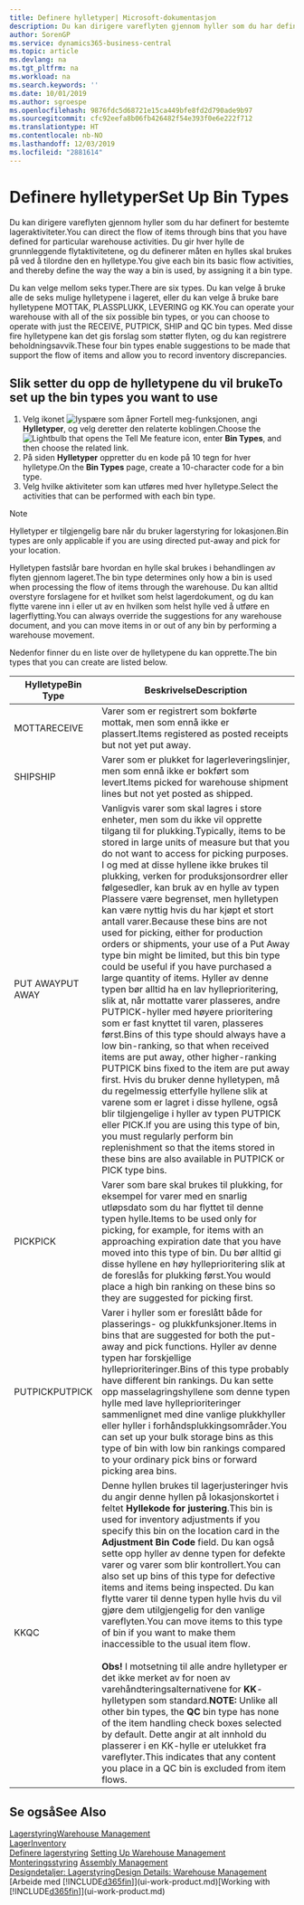 ```yaml
---
title: Definere hylletyper| Microsoft-dokumentasjon
description: Du kan dirigere vareflyten gjennom hyller som du har definert for bestemte lageraktiviteter. Du gir hver hylle de grunnleggende flytaktivitetene, og du definerer måten en hylles skal brukes på ved å tilordne den en hylletype.
author: SorenGP
ms.service: dynamics365-business-central
ms.topic: article
ms.devlang: na
ms.tgt_pltfrm: na
ms.workload: na
ms.search.keywords: ''
ms.date: 10/01/2019
ms.author: sgroespe
ms.openlocfilehash: 9876fdc5d68721e15ca449bfe8fd2d790ade9b97
ms.sourcegitcommit: cfc92eefa8b06fb426482f54e393f0e6e222f712
ms.translationtype: HT
ms.contentlocale: nb-NO
ms.lasthandoff: 12/03/2019
ms.locfileid: "2881614"
---
```

# <a name="set-up-bin-types"></a><span data-ttu-id="b8d18-104">Definere hylletyper</span><span class="sxs-lookup"><span data-stu-id="b8d18-104">Set Up Bin Types</span></span>
<span data-ttu-id="b8d18-105">Du kan dirigere vareflyten gjennom hyller som du har definert for bestemte lageraktiviteter.</span><span class="sxs-lookup"><span data-stu-id="b8d18-105">You can direct the flow of items through bins that you have defined for particular warehouse activities.</span></span> <span data-ttu-id="b8d18-106">Du gir hver hylle de grunnleggende flytaktivitetene, og du definerer måten en hylles skal brukes på ved å tilordne den en hylletype.</span><span class="sxs-lookup"><span data-stu-id="b8d18-106">You give each bin its basic flow activities, and thereby define the way the way a bin is used, by assigning it a bin type.</span></span>  

<span data-ttu-id="b8d18-107">Du kan velge mellom seks typer.</span><span class="sxs-lookup"><span data-stu-id="b8d18-107">There are six types.</span></span> <span data-ttu-id="b8d18-108">Du kan velge å bruke alle de seks mulige hylletypene i lageret, eller du kan velge å bruke bare hylletypene MOTTAK, PLASSPLUKK, LEVERING og KK.</span><span class="sxs-lookup"><span data-stu-id="b8d18-108">You can operate your warehouse with all of the six possible bin types, or you can choose to operate with just the RECEIVE, PUTPICK, SHIP and QC bin types.</span></span> <span data-ttu-id="b8d18-109">Med disse fire hylletypene kan det gis forslag som støtter flyten, og du kan registrere beholdningsavvik.</span><span class="sxs-lookup"><span data-stu-id="b8d18-109">These four bin types enable suggestions to be made that support the flow of items and allow you to record inventory discrepancies.</span></span>  

## <a name="to-set-up-the-bin-types-you-want-to-use"></a><span data-ttu-id="b8d18-110">Slik setter du opp de hylletypene du vil bruke</span><span class="sxs-lookup"><span data-stu-id="b8d18-110">To set up the bin types you want to use</span></span>  
1.  <span data-ttu-id="b8d18-111">Velg ikonet ![lyspære som åpner Fortell meg-funksjonen](media/ui-search/search_small.png "Fortell hva du vil gjøre"), angi **Hylletyper**, og velg deretter den relaterte koblingen.</span><span class="sxs-lookup"><span data-stu-id="b8d18-111">Choose the ![Lightbulb that opens the Tell Me feature](media/ui-search/search_small.png "Tell me what you want to do") icon, enter **Bin Types**, and then choose the related link.</span></span>  
2.  <span data-ttu-id="b8d18-112">På siden **Hylletyper** oppretter du en kode på 10 tegn for hver hylletype.</span><span class="sxs-lookup"><span data-stu-id="b8d18-112">On the **Bin Types** page, create a 10-character code for a bin type.</span></span>  
3.  <span data-ttu-id="b8d18-113">Velg hvilke aktiviteter som kan utføres med hver hylletype.</span><span class="sxs-lookup"><span data-stu-id="b8d18-113">Select the activities that can be performed with each bin type.</span></span>  

> [!NOTE]  
>  <span data-ttu-id="b8d18-114">Hylletyper er tilgjengelig bare når du bruker lagerstyring for lokasjonen.</span><span class="sxs-lookup"><span data-stu-id="b8d18-114">Bin types are only applicable if you are using directed put-away and pick for your location.</span></span>  

<span data-ttu-id="b8d18-115">Hylletypen fastslår bare hvordan en hylle skal brukes i behandlingen av flyten gjennom lageret.</span><span class="sxs-lookup"><span data-stu-id="b8d18-115">The bin type determines only how a bin is used when processing the flow of items through the warehouse.</span></span> <span data-ttu-id="b8d18-116">Du kan alltid overstyre forslagene for et hvilket som helst lagerdokument, og du kan flytte varene inn i eller ut av en hvilken som helst hylle ved å utføre en lagerflytting.</span><span class="sxs-lookup"><span data-stu-id="b8d18-116">You can always override the suggestions for any warehouse document, and you can move items in or out of any bin by performing a warehouse movement.</span></span>  

<span data-ttu-id="b8d18-117">Nedenfor finner du en liste over de hylletypene du kan opprette.</span><span class="sxs-lookup"><span data-stu-id="b8d18-117">The bin types that you can create are listed below.</span></span>  

|<span data-ttu-id="b8d18-118">Hylletype</span><span class="sxs-lookup"><span data-stu-id="b8d18-118">Bin Type</span></span>|<span data-ttu-id="b8d18-119">Beskrivelse</span><span class="sxs-lookup"><span data-stu-id="b8d18-119">Description</span></span>|  
|------------------|---------------------------------------|  
|<span data-ttu-id="b8d18-120">MOTTA</span><span class="sxs-lookup"><span data-stu-id="b8d18-120">RECEIVE</span></span>|<span data-ttu-id="b8d18-121">Varer som er registrert som bokførte mottak, men som ennå ikke er plassert.</span><span class="sxs-lookup"><span data-stu-id="b8d18-121">Items registered as posted receipts but not yet put away.</span></span>|  
|<span data-ttu-id="b8d18-122">SHIP</span><span class="sxs-lookup"><span data-stu-id="b8d18-122">SHIP</span></span>|<span data-ttu-id="b8d18-123">Varer som er plukket for lagerleveringslinjer, men som ennå ikke er bokført som levert.</span><span class="sxs-lookup"><span data-stu-id="b8d18-123">Items picked for warehouse shipment lines but not yet posted as shipped.</span></span>|  
|<span data-ttu-id="b8d18-124">PUT AWAY</span><span class="sxs-lookup"><span data-stu-id="b8d18-124">PUT AWAY</span></span>|<span data-ttu-id="b8d18-125">Vanligvis varer som skal lagres i store enheter, men som du ikke vil opprette tilgang til for plukking.</span><span class="sxs-lookup"><span data-stu-id="b8d18-125">Typically, items to be stored in large units of measure but that you do not want to access for picking purposes.</span></span> <span data-ttu-id="b8d18-126">I og med at disse hyllene ikke brukes til plukking, verken for produksjonsordrer eller følgesedler, kan bruk av en hylle av typen Plassere være begrenset, men hylletypen kan være nyttig hvis du har kjøpt et stort antall varer.</span><span class="sxs-lookup"><span data-stu-id="b8d18-126">Because these bins are not used for picking, either for production orders or shipments, your use of a Put Away type bin might be limited, but this bin type could be useful if you have purchased a large quantity of items.</span></span> <span data-ttu-id="b8d18-127">Hyller av denne typen bør alltid ha en lav hylleprioritering, slik at, når mottatte varer plasseres, andre PUTPICK-hyller med høyere prioritering som er fast knyttet til varen, plasseres først.</span><span class="sxs-lookup"><span data-stu-id="b8d18-127">Bins of this type should always have a low bin-ranking, so that when received items are put away, other higher-ranking PUTPICK bins fixed to the item are put away first.</span></span> <span data-ttu-id="b8d18-128">Hvis du bruker denne hylletypen, må du regelmessig etterfylle hyllene slik at varene som er lagret i disse hyllene, også blir tilgjengelige i hyller av typen PUTPICK eller PICK.</span><span class="sxs-lookup"><span data-stu-id="b8d18-128">If you are using this type of bin, you must regularly perform bin replenishment so that the items stored in these bins are also available in PUTPICK or PICK type bins.</span></span>|  
|<span data-ttu-id="b8d18-129">PICK</span><span class="sxs-lookup"><span data-stu-id="b8d18-129">PICK</span></span>|<span data-ttu-id="b8d18-130">Varer som bare skal brukes til plukking, for eksempel for varer med en snarlig utløpsdato som du har flyttet til denne typen hylle.</span><span class="sxs-lookup"><span data-stu-id="b8d18-130">Items to be used only for picking, for example, for items with an approaching expiration date that you have moved into this type of bin.</span></span> <span data-ttu-id="b8d18-131">Du bør alltid gi disse hyllene en høy hylleprioritering slik at de foreslås for plukking først.</span><span class="sxs-lookup"><span data-stu-id="b8d18-131">You would place a high bin ranking on these bins so they are suggested for picking first.</span></span>|  
|<span data-ttu-id="b8d18-132">PUTPICK</span><span class="sxs-lookup"><span data-stu-id="b8d18-132">PUTPICK</span></span>|<span data-ttu-id="b8d18-133">Varer i hyller som er foreslått både for plasserings- og plukkfunksjoner.</span><span class="sxs-lookup"><span data-stu-id="b8d18-133">Items in bins that are suggested for both the put-away and pick functions.</span></span> <span data-ttu-id="b8d18-134">Hyller av denne typen har forskjellige hylleprioriteringer.</span><span class="sxs-lookup"><span data-stu-id="b8d18-134">Bins of this type probably have different bin rankings.</span></span> <span data-ttu-id="b8d18-135">Du kan sette opp masselagringshyllene som denne typen hylle med lave hylleprioriteringer sammenlignet med dine vanlige plukkhyller eller hyller i forhåndsplukkingsområder.</span><span class="sxs-lookup"><span data-stu-id="b8d18-135">You can set up your bulk storage bins as this type of bin with low bin rankings compared to your ordinary pick bins or forward picking area bins.</span></span>|  
|<span data-ttu-id="b8d18-136">KK</span><span class="sxs-lookup"><span data-stu-id="b8d18-136">QC</span></span>|<span data-ttu-id="b8d18-137">Denne hyllen brukes til lagerjusteringer hvis du angir denne hyllen på lokasjonskortet i feltet **Hyllekode for justering**.</span><span class="sxs-lookup"><span data-stu-id="b8d18-137">This bin is used for inventory adjustments if you specify this bin on the location card in the **Adjustment Bin Code** field.</span></span> <span data-ttu-id="b8d18-138">Du kan også sette opp hyller av denne typen for defekte varer og varer som blir kontrollert.</span><span class="sxs-lookup"><span data-stu-id="b8d18-138">You can also set up bins of this type for defective items and items being inspected.</span></span> <span data-ttu-id="b8d18-139">Du kan flytte varer til denne typen hylle hvis du vil gjøre dem utilgjengelig for den vanlige vareflyten.</span><span class="sxs-lookup"><span data-stu-id="b8d18-139">You can move items to this type of bin if you want to make them inaccessible to the usual item flow.</span></span><br /><br /> <span data-ttu-id="b8d18-140">**Obs!** I motsetning til alle andre hylletyper er det ikke merket av for noen av varehåndteringsalternativene for **KK**-hylletypen som standard.</span><span class="sxs-lookup"><span data-stu-id="b8d18-140">**NOTE:** Unlike all other bin types, the **QC** bin type has none of the item handling check boxes selected by default.</span></span> <span data-ttu-id="b8d18-141">Dette angir at alt innhold du plasserer i en KK-hylle er utelukket fra vareflyter.</span><span class="sxs-lookup"><span data-stu-id="b8d18-141">This indicates that any content you place in a QC bin is excluded from item flows.</span></span>|  

## <a name="see-also"></a><span data-ttu-id="b8d18-142">Se også</span><span class="sxs-lookup"><span data-stu-id="b8d18-142">See Also</span></span>
[<span data-ttu-id="b8d18-143">Lagerstyring</span><span class="sxs-lookup"><span data-stu-id="b8d18-143">Warehouse Management</span></span>](warehouse-manage-warehouse.md)  
[<span data-ttu-id="b8d18-144">Lager</span><span class="sxs-lookup"><span data-stu-id="b8d18-144">Inventory</span></span>](inventory-manage-inventory.md)  
<span data-ttu-id="b8d18-145">[Definere lagerstyring](warehouse-setup-warehouse.md)   </span><span class="sxs-lookup"><span data-stu-id="b8d18-145">[Setting Up Warehouse Management](warehouse-setup-warehouse.md)   </span></span>  
<span data-ttu-id="b8d18-146">[Monteringsstyring](assembly-assemble-items.md)  </span><span class="sxs-lookup"><span data-stu-id="b8d18-146">[Assembly Management](assembly-assemble-items.md)  </span></span>  
[<span data-ttu-id="b8d18-147">Designdetaljer: Lagerstyring</span><span class="sxs-lookup"><span data-stu-id="b8d18-147">Design Details: Warehouse Management</span></span>](design-details-warehouse-management.md)  
<span data-ttu-id="b8d18-148">[Arbeide med [!INCLUDE[d365fin](includes/d365fin_md.md)]](ui-work-product.md)</span><span class="sxs-lookup"><span data-stu-id="b8d18-148">[Working with [!INCLUDE[d365fin](includes/d365fin_md.md)]](ui-work-product.md)</span></span>
